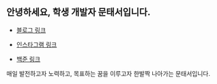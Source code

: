 
## 안녕하세요, 학생 개발자 문태서입니다.  
* <a href="https://taeseo-dev.tistory.com/">블로그 링크</a>  

* <a href="https://www.instagram.com/taeseo_06/">인스타그램 링크</a>
* <a href="https://www.acmicpc.net/user/ansxotj06">백준 링크</a>  



매일 발전하고자 노력하고, 목표하는 꿈을 이루고자 한발짝 나아가는 문태서입니다.
